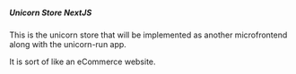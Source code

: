 ##### Unicorn Store NextJS

This is the unicorn store that will be implemented as another microfrontend along with the unicorn-run app.

It is sort of like an eCommerce website.